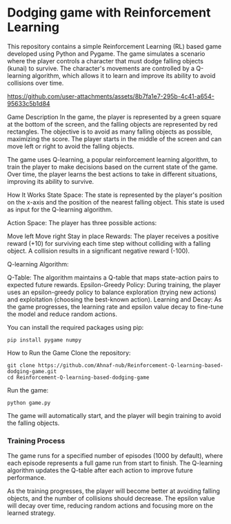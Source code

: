 # Dodging game with Reinforcement Learning

This repository contains a simple Reinforcement Learning (RL) based game developed using Python and Pygame. The game simulates a scenario where the player controls a character that must dodge falling objects (kunai) to survive. The character's movements are controlled by a Q-learning algorithm, which allows it to learn and improve its ability to avoid collisions over time.

https://github.com/user-attachments/assets/8b7fa1e7-295b-4c41-a654-95633c5b1d84

Game Description
In the game, the player is represented by a green square at the bottom of the screen, and the falling objects are represented by red rectangles. The objective is to avoid as many falling objects as possible, maximizing the score. The player starts in the middle of the screen and can move left or right to avoid the falling objects.

The game uses Q-learning, a popular reinforcement learning algorithm, to train the player to make decisions based on the current state of the game. Over time, the player learns the best actions to take in different situations, improving its ability to survive.

How It Works
State Space: The state is represented by the player's position on the x-axis and the position of the nearest falling object. This state is used as input for the Q-learning algorithm.

Action Space: The player has three possible actions:

Move left
Move right
Stay in place
Rewards: The player receives a positive reward (+10) for surviving each time step without colliding with a falling object. A collision results in a significant negative reward (-100).

Q-learning Algorithm:

Q-Table: The algorithm maintains a Q-table that maps state-action pairs to expected future rewards.
Epsilon-Greedy Policy: During training, the player uses an epsilon-greedy policy to balance exploration (trying new actions) and exploitation (choosing the best-known action).
Learning and Decay: As the game progresses, the learning rate and epsilon value decay to fine-tune the model and reduce random actions.

You can install the required packages using pip:
```
pip install pygame numpy
```
How to Run the Game
Clone the repository:
```
git clone https://github.com/Ahnaf-nub/Reinforcement-Q-learning-based-dodging-game.git
cd Reinforcement-Q-learning-based-dodging-game
```
Run the game:

```
python game.py
```
The game will automatically start, and the player will begin training to avoid the falling objects.

### Training Process
The game runs for a specified number of episodes (1000 by default), where each episode represents a full game run from start to finish. The Q-learning algorithm updates the Q-table after each action to improve future performance.

As the training progresses, the player will become better at avoiding falling objects, and the number of collisions should decrease. The epsilon value will decay over time, reducing random actions and focusing more on the learned strategy.
